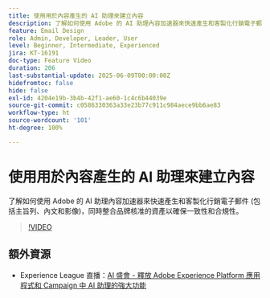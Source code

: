 ```yaml
---
title: 使用用於內容產生的 AI 助理來建立內容
description: 了解如何使用 Adobe 的 AI 助理內容加速器來快速產生和客製化行銷電子郵件 (包括主旨列、內文和影像)，同時整合品牌核准的資產以確保一致性和合規性。
feature: Email Design
role: Admin, Developer, Leader, User
level: Beginner, Intermediate, Experienced
jira: KT-16191
doc-type: Feature Video
duration: 206
last-substantial-update: 2025-06-09T00:00:00Z
hidefromtoc: false
hide: false
exl-id: 4204e19b-3b4b-42f1-ae60-1c4c6b44039e
source-git-commit: c0586330363a33e23b77c911c984aece9bb6ae83
workflow-type: ht
source-wordcount: '101'
ht-degree: 100%

---
```


# 使用用於內容產生的 AI 助理來建立內容

了解如何使用 Adobe 的 AI 助理內容加速器來快速產生和客製化行銷電子郵件 (包括主旨列、內文和影像)，同時整合品牌核准的資產以確保一致性和合規性。

>[!VIDEO](https://video.tv.adobe.com/v/3463775/?learn=on&enablevpops&captions=chi_hant)

## 額外資源

* Experience League 直播：[AI 盛會 - 釋放 Adobe Experience Platform 應用程式和 Campaign 中 AI 助理的強大功能](https://experienceleague.adobe.com/zh-hant/docs/events/experience-league-live-recordings/episodes/exl-live-episode-09-26-24)
